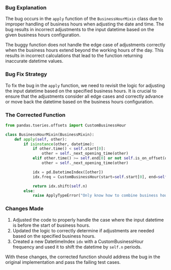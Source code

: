 ### Bug Explanation
The bug occurs in the `apply` function of the `BusinessHourMixin` class due to improper handling of business hours when adjusting the date and time. The bug results in incorrect adjustments to the input datetime based on the given business hours configuration.

The buggy function does not handle the edge case of adjustments correctly when the business hours extend beyond the working hours of the day. This results in incorrect calculations that lead to the function returning inaccurate datetime values.

### Bug Fix Strategy
To fix the bug in the `apply` function, we need to revisit the logic for adjusting the input datetime based on the specified business hours. It is crucial to ensure that the adjustments consider all edge cases and correctly advance or move back the datetime based on the business hours configuration.

### The Corrected Function

```python
from pandas.tseries.offsets import CustomBusinessHour

class BusinessHourMixin(BusinessMixin):
    def apply(self, other):
        if isinstance(other, datetime):
            if other.time() < self.start[0]:
                other = self._next_opening_time(other)
            elif other.time() >= self.end[0] or not self.is_on_offset(other):
                other = self._next_opening_time(other)

            idx = pd.DatetimeIndex([other])
            idx.freq = CustomBusinessHour(start=self.start[0], end=self.end[0])

            return idx.shift(self.n)
        else:
            raise ApplyTypeError("Only know how to combine business hour with datetime")
```

### Changes Made
1. Adjusted the code to properly handle the case where the input datetime is before the start of business hours.
2. Updated the logic to correctly determine if adjustments are needed based on the specified business hours.
3. Created a new DatetimeIndex `idx` with a CustomBusinessHour frequency and used it to shift the datetime by `self.n` periods.

With these changes, the corrected function should address the bug in the original implementation and pass the failing test cases.